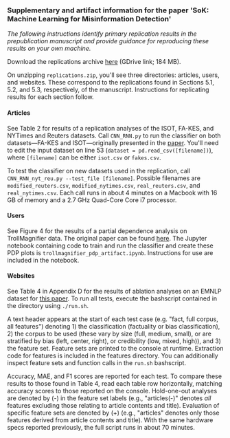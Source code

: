 ### Supplementary and artifact information for the paper 'SoK: Machine Learning for Misinformation Detection'

_The following instructions identify primary replication results in the prepublication manuscript and provide guidance for reproducing these results on your own machine._ 

Download the replications archive [here](https://drive.google.com/file/d/1ycU68rg8W-XyXESI1DvN5I0Lv21IkR0S/view?usp=sharing) (GDrive link; 184 MB). 

On unzipping `replications.zip`, you'll see three directories: articles, users, and websites. These correspond to the replications found in Sections 5.1, 5.2, and 5.3, respectively, of the manuscript. Instructions for replicating results for each section follow. 

#### Articles 
See Table 2 for results of a replication analyses of the ISOT, FA-KES, and NYTimes and Reuters datasets. Call `CNN_RNN.py`  to run the classifier on both datasets&mdash;FA-KES and ISOT&mdash;originally presented in the [paper](https://www.researchgate.net/publication/348379370_Fake_news_detection_A_hybrid_CNN-RNN_based_deep_learning_approach). You'll need to edit the input dataset on line 53 (`dataset = pd.read_csv([filename])`), where `[filename]` can be either `isot.csv` or `fakes.csv`.

To test the classifier on new datasets used in the replication, call `CNN_RNN_nyt_reu.py --test_file [filename]`. Possible filenames are `modified_reuters.csv`, `modified_nytimes.csv`, `real_reuters.csv`, and `real_nytimes.csv`. Each call runs in about 4 minutes on a Macbook with 16 GB of memory and a 2.7 GHz Quad-Core Core i7 processor.


#### Users 
See Figure 4 for the results of a partial dependence analysis on TrollMagnifier data. The original paper can be found [here](https://arxiv.org/pdf/2112.00443). The Jupyter notebook containing code to train and run the classifier and create these PDP plots is `trollmagnifier_pdp_artifact.ipynb`. Instructions for use are included in the notebook.


#### Websites
See Table 4 in Appendix D for the results of ablation analyses on an EMNLP dataset for [this paper](https://aclanthology.org/D18-1389.pdf). To run all tests, execute the bashscript contained in the directory using `./run.sh`.

A text header appears at the start of each test case (e.g. "fact, full corpus, all features") denoting 1) the classification (factuality or bias classification), 2) the corpus to be used (these vary by size (full, medium, small), or are stratified by bias (left, center, right), or credibility (low, mixed, high)), and 3) the feature set. Feature sets are printed to the console at runtime. Extraction code for features is included in the features directory. You can additionally inspect feature sets and function calls in the `run.sh` bashscript. 

Accuracy, MAE, and F1 scores are reported for each test. To compare these results to those found in Table 4, read each table row horizontally, matching accuracy scores to those reported on the console. Hold-one-out analyses are denoted by (-) in the feature set labels (e.g., "articles(-)" denotes _all_ features excluding those relating to article contents and title). Evaluation of specific feature sets are denoted by (+) (e.g., "articles" denotes only those features derived from article contents and title). With the same hardware specs reported previously, the full script runs in about 70 minutes. 

   

